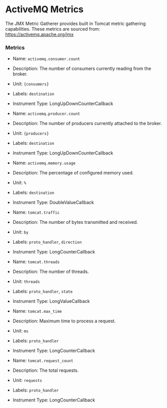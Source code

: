 # ActiveMQ Metrics

The JMX Metric Gatherer provides built in Tomcat metric gathering capabilities.
These metrics are sourced from: https://activemq.apache.org/jmx

### Metrics

* Name: `activemq.consumer.count`
* Description: The number of consumers currently reading from the broker.
* Unit: `{consumers}`
* Labels: `destination`
* Instrument Type: LongUpDownCounterCallback


* Name: `activemq.producer.count`
* Description: The number of producers currently attached to the broker.
* Unit: `{producers}`
* Labels: `destination`
* Instrument Type: LongUpDownCounterCallback


* Name: `activemq.memory.usage`
* Description: The percentage of configured memory used.
* Unit: `%`
* Labels: `destination`
* Instrument Type: DoubleValueCallback


* Name: `tomcat.traffic`
* Description: The number of bytes transmitted and received.
* Unit: `by`
* Labels: `proto_handler`, `direction`
* Instrument Type: LongCounterCallback


* Name: `tomcat.threads`
* Description: The number of threads.
* Unit: `threads`
* Labels: `proto_handler`, `state`
* Instrument Type: LongValueCallback


* Name: `tomcat.max_time`
* Description: Maximum time to process a request.
* Unit: `ms`
* Labels: `proto_handler`
* Instrument Type: LongCounterCallback


* Name: `tomcat.request_count`
* Description: The total requests.
* Unit: `requests`
* Labels: `proto_handler`
* Instrument Type: LongCounterCallback
